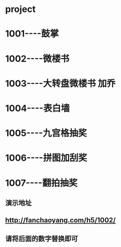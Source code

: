# project
# 1001----鼓掌
# 1002----微楼书
# 1003----大转盘微楼书 加乔
# 1004----表白墙
# 1005----九宫格抽奖
# 1006----拼图加刮奖
# 1007----翻拍抽奖

## 演示地址
## http://fanchaoyang.com/h5/1002/
## 请将后面的数字替换即可
